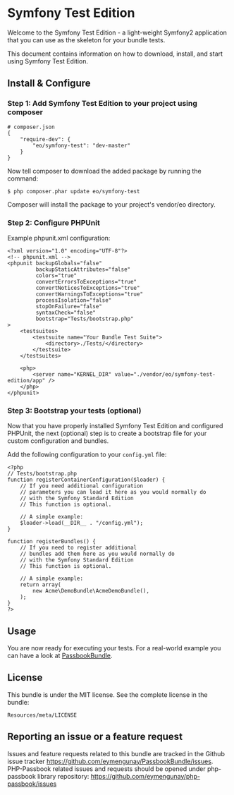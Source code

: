 # Symfony Test Edition

Welcome to the Symfony Test Edition - a light-weight Symfony2 application that you can use as the skeleton for your bundle tests.

This document contains information on how to download, install, and start using Symfony Test Edition.

## Install & Configure

### Step 1: Add Symfony Test Edition to your project using composer

```
# composer.json
{
    "require-dev": {
        "eo/symfony-test": "dev-master"
    }
}
```

Now tell composer to download the added package by running the command:

```
$ php composer.phar update eo/symfony-test
```

Composer will install the package to your project's vendor/eo directory.

### Step 2: Configure PHPUnit
Example phpunit.xml configuration:

```
<?xml version="1.0" encoding="UTF-8"?>
<!-- phpunit.xml -->
<phpunit backupGlobals="false"
         backupStaticAttributes="false"
         colors="true"
         convertErrorsToExceptions="true"
         convertNoticesToExceptions="true"
         convertWarningsToExceptions="true"
         processIsolation="false"
         stopOnFailure="false"
         syntaxCheck="false"
         bootstrap="Tests/bootstrap.php"
>
    <testsuites>
        <testsuite name="Your Bundle Test Suite">
            <directory>./Tests/</directory>
        </testsuite>
    </testsuites>
 
    <php>
        <server name="KERNEL_DIR" value="./vendor/eo/symfony-test-edition/app" />
    </php>
</phpunit>
```

### Step 3: Bootstrap your tests (optional)
Now that you have properly installed Symfony Test Edition and configured PHPUnit, the next (optional) step is to create a bootstrap file for your custom configuration and bundles.

Add the following configuration to your `config.yml` file:

```
<?php
// Tests/bootstrap.php
function registerContainerConfiguration($loader) {
    // If you need additional configuration
    // parameters you can load it here as you would normally do
    // with the Symfony Standard Edition
    // This function is optional.

    // A simple example:
    $loader->load(__DIR__ . "/config.yml");
}

function registerBundles() {
    // If you need to register additional
    // bundles add them here as you would normally do
    // with the Symfony Standard Edition
    // This function is optional.

    // A simple example:
    return array(
        new Acme\DemoBundle\AcmeDemoBundle(),
    );
}
?>
```

## Usage
You are now ready for executing your tests. For a real-world example you can have a look at [PassbookBundle](https://github.com/eymengunay/PassbookBundle).

## License
This bundle is under the MIT license. See the complete license in the bundle:

```
Resources/meta/LICENSE
```

## Reporting an issue or a feature request
Issues and feature requests related to this bundle are tracked in the Github issue tracker https://github.com/eymengunay/PassbookBundle/issues. PHP-Passbook related issues and requests should be opened under php-passbook library repository: https://github.com/eymengunay/php-passbook/issues